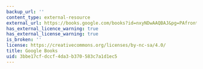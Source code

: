 ```yaml
---
backup_url: ''
content_type: external-resource
external_url: https://books.google.com/books?id=nxyNDwAAQBAJ&pg=PAfrontcover#v=onepage&q&f=false
has_external_licence_warning: true
has_external_license_warning: true
is_broken: ''
license: https://creativecommons.org/licenses/by-nc-sa/4.0/
title: Google Books
uid: 3bbe17cf-dccf-4da3-b370-583c7a1d1ec5
---
```


